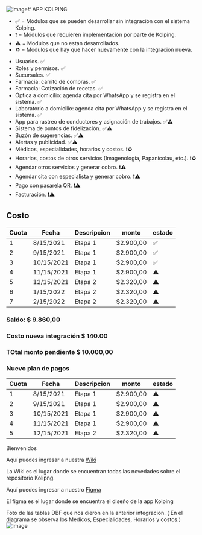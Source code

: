![image](https://github.com/FCMAK/.github/assets/7370358/cac42817-5bb7-492c-982c-81dceb2d1e17)# APP KOLPING


- ✅ = Módulos que se pueden desarrollar sin integración con el sistema Kolping.
- ❗️ = Módulos que requieren implementación por parte de Kolping.
- ⚠️ = Modulos que no estan desarrollados.
- ♻️ = Modulos que hay que hacer nuevamente con la integracion nueva.


* Usuarios. ✅
* Roles y permisos. ✅
* Sucursales. ✅
* Farmacia: carrito de compras. ✅
* Farmacia: Cotización de recetas. ✅
* Óptica a domicilio: agenda cita por WhatsApp y se registra en el sistema. ✅
* Laboratorio a domicilio: agenda cita por WhatsApp y se registra en el sistema. ✅
* App para rastreo de conductores y asignación de trabajos. ✅⚠️
* Sistema de puntos de fidelización. ✅⚠️
* Buzón de sugerencias. ✅⚠️
* Alertas y publicidad. ✅⚠️
* Médicos, especialidades, horarios y costos. ❗️♻️
* Horarios, costos de otros servicios (Imagenología, Papanicolau, etc.). ❗️♻️
* Agendar otros servicios y generar cobro. ❗️⚠️
* Agendar cita con especialista y generar cobro. ❗⚠️️
* Pago con pasarela QR. ❗️⚠️
* Facturación. ❗️⚠️


## Costo 

|Cuota|Fecha|Descripcion|monto|estado|
|-----|-----|-----------|-----|------|
|1|8/15/2021|Etapa 1|$2.900,00	|✅|
|2|9/15/2021|Etapa 1|$2.900,00	|✅|
|3|10/15/2021|Etapa 1|$2.900,00	|✅|
|4|11/15/2021|Etapa 1|$2.900,00	|⚠️|
|5|12/15/2021|Etapa 2|$2.320,00	|⚠️|
|6|1/15/2022|Etapa 2|$2.320,00	|⚠️|
|7|2/15/2022|Etapa 2|$2.320,00	|⚠️|

### Saldo: $ 9.860,00
### Costo nueva integración $ 140.00

### TOtal monto pendiente $ 10.000,00

### Nuevo plan de pagos

|Cuota|Fecha|Descripcion|monto|estado|
|-----|-----|-----------|-----|------|
|1|8/15/2021|Etapa 1|$2.900,00	|⚠️|
|2|9/15/2021|Etapa 1|$2.900,00	|⚠️|
|3|10/15/2021|Etapa 1|$2.900,00	|⚠️|
|4|11/15/2021|Etapa 1|$2.900,00	|⚠️|
|5|12/15/2021|Etapa 2|$2.320,00	|⚠️|



Bienvenidos 

Aquí puedes ingresar a nuestra [Wiki](https://github.com/FCMAK/.github/wiki)

La Wiki es el lugar donde se encuentran todas las novedades sobre el repositorio Kolipng. 


Aquí puedes ingresar a nuestro [Figma](https://www.figma.com/file/OjgE75SCivBlLQ6MsMQt2m/Kolping?type=design&node-id=0-1&mode=design&t=R4thjRCpJea4Rzo1-0)

El figma es el lugar donde se encuentra el diseño de la app Kolping


Foto de las tablas DBF que nos dieron en la anterior integracion. ( En el diagrama se observa los Medicos, Especialidades, Horarios y costos.)
![image](https://github.com/FCMAK/.github/assets/35882906/54d123bf-6e1a-445f-8cc6-f0de337fa3a5)
